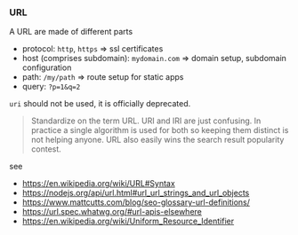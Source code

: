 ### URL

A URL are made of different parts
* protocol: `http`, `https` => ssl certificates
* host (comprises subdomain): `mydomain.com` => domain setup, subdomain configuration
* path: `/my/path` => route setup for static apps
* query: `?p=1&q=2`

`uri` should not be used, it is officially deprecated.
 > Standardize on the term URL. URI and IRI are just confusing. In practice a single algorithm is used for both so keeping them distinct is not helping anyone. URL also easily wins the search result popularity contest.

see
* https://en.wikipedia.org/wiki/URL#Syntax
* https://nodejs.org/api/url.html#url_url_strings_and_url_objects
* https://www.mattcutts.com/blog/seo-glossary-url-definitions/
* https://url.spec.whatwg.org/#url-apis-elsewhere
* https://en.wikipedia.org/wiki/Uniform_Resource_Identifier
